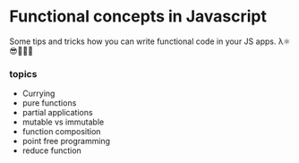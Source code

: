 # Functional concepts in Javascript

Some tips and tricks how you can write functional code in your JS apps. λ⚛️😎🧘🏽‍♀️

### topics

* Currying
* pure functions
* partial applications
* mutable vs immutable
* function composition
* point free programming
* reduce function
